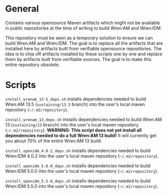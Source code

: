 # General

Contains various opensource Maven artifacts which might not be available in public repositories at the time of writing to build Wren:AM and Wren:IDM. 

This repository must be seen as a temporary solution to ensure we can build Wren:AM and Wren:IDM. The goal is to replace all the artifacts that are installed here by artifacts built from verifiable opensource repositories. The idea is to chip off artifacts installed by these scripts one by one and replace them by artifacts built from verifiable sources. The goal is to make this entire repository obsolete.

# Scripts

`install_wrenam_13-5_deps.sh` installs dependencies needed to build Wren:AM 13.5 (`sustaining/13.5` branch) into the user's local maven repository (`~/.m2/repository`).

`install_wrenam_13_deps.sh` installs dependencies needed to build Wren:AM 13 (`sustaining/13` branch) into the user's local maven repository (`~/.m2/repository`).
**WARNING: This script does not yet install all dependencies needed to do a full Wren:AM 13 build!** It will currently get you about 70% of the entire Wren:AM 13 build.

`install_openidm_4.0.2_deps.sh` installs dependencies needed to build Wren:IDM 4.0.2 into the user's local maven repository (`~/.m2/repository`).

`install_openidm_5.0.0_deps.sh` installs dependencies needed to build Wren:IDM 5.0.0 into the user's local maven repository (`~/.m2/repository`).

`install_openidm_5.5.0_deps.sh` installs dependencies needed to build Wren:IDM 5.5.0 into the user's local maven repository (`~/.m2/repository`).
